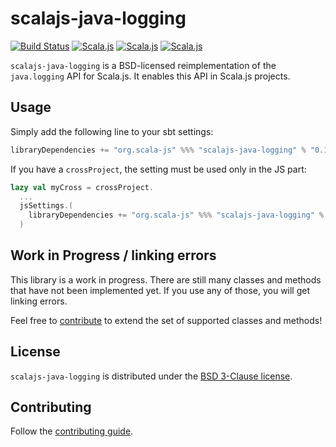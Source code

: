 # scalajs-java-logging

[![Build Status](https://travis-ci.org/scala-js/scala-js-java-logging.svg?branch=master)](https://travis-ci.org/scala-js/scala-js-java-logging)
[![Scala.js](https://www.scala-js.org/assets/badges/scalajs-0.6.17.svg)](https://www.scala-js.org/)
[![Scala.js](https://www.scala-js.org/assets/badges/scalajs-1.0.0-M3.svg)](https://www.scala-js.org)
[![Scala.js](https://www.scala-js.org/assets/badges/scalajs-1.0.0-M5.svg)](https://www.scala-js.org)

`scalajs-java-logging` is a BSD-licensed reimplementation of the `java.logging` API for Scala.js.
It enables this API in Scala.js projects.

## Usage

Simply add the following line to your sbt settings:

```scala
libraryDependencies += "org.scala-js" %%% "scalajs-java-logging" % "0.1.5"
```

If you have a `crossProject`, the setting must be used only in the JS part:

```scala
lazy val myCross = crossProject.
  ...
  jsSettings.(
    libraryDependencies += "org.scala-js" %%% "scalajs-java-logging" % "0.1.5"
  )
```

## Work in Progress / linking errors

This library is a work in progress.
There are still many classes and methods that have not been implemented yet.
If you use any of those, you will get linking errors.

Feel free to [contribute](./CONTRIBUTING.md) to extend the set of supported
classes and methods!

## License

`scalajs-java-logging` is distributed under the
[BSD 3-Clause license](./LICENSE.txt).

## Contributing

Follow the [contributing guide](./CONTRIBUTING.md).
